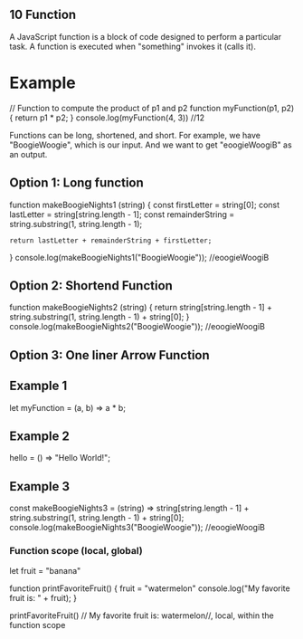 ## 10 Function 

A JavaScript function is a block of code designed to perform a particular task. A function is executed when "something" invokes it (calls it).

# Example 
// Function to compute the product of p1 and p2
function myFunction(p1, p2) {
  return p1 * p2;
}
console.log(myFunction(4, 3))
//12

Functions can be long, shortened, and short. For example, we have "BoogieWoogie", which is our input. And we want to get "eoogieWoogiB" as an output. 

## Option 1: Long function 
function makeBoogieNights1 (string) {
    const firstLetter = string[0];
    const lastLetter = string[string.length - 1];
    const remainderString = string.substring(1, string.length - 1);

    return lastLetter + remainderString + firstLetter;
}
console.log(makeBoogieNights1("BoogieWoogie"));
//eoogieWoogiB

## Option 2: Shortend Function

function makeBoogieNights2 (string) {
    return string[string.length - 1] + string.substring(1, string.length - 1) + string[0];
}
console.log(makeBoogieNights2("BoogieWoogie"));
//eoogieWoogiB

## Option 3: One liner Arrow Function

## Example 1
let myFunction = (a, b) => a * b;
## Example 2 
hello = () => "Hello World!"; 
## Example 3
const makeBoogieNights3 = (string) => string[string.length - 1] + string.substring(1, string.length - 1) + string[0];
console.log(makeBoogieNights3("BoogieWoogie"));
//eoogieWoogiB

### Function scope (local, global)
 let fruit = "banana"

 function printFavoriteFruit() {
     fruit = "watermelon"
    console.log("My favorite fruit is: " + fruit);
 }

 printFavoriteFruit()
 // My favorite fruit is: watermelon//, local, within the function scope
